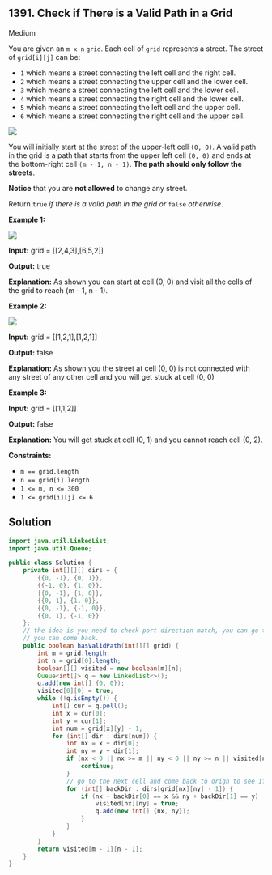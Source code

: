 ## 1391\. Check if There is a Valid Path in a Grid

Medium

You are given an `m x n` `grid`. Each cell of `grid` represents a street. The street of `grid[i][j]` can be:

*   `1` which means a street connecting the left cell and the right cell.
*   `2` which means a street connecting the upper cell and the lower cell.
*   `3` which means a street connecting the left cell and the lower cell.
*   `4` which means a street connecting the right cell and the lower cell.
*   `5` which means a street connecting the left cell and the upper cell.
*   `6` which means a street connecting the right cell and the upper cell.

![](https://assets.leetcode.com/uploads/2020/03/05/main.png)

You will initially start at the street of the upper-left cell `(0, 0)`. A valid path in the grid is a path that starts from the upper left cell `(0, 0)` and ends at the bottom-right cell `(m - 1, n - 1)`. **The path should only follow the streets**.

**Notice** that you are **not allowed** to change any street.

Return `true` _if there is a valid path in the grid or_ `false` _otherwise_.

**Example 1:**

![](https://assets.leetcode.com/uploads/2020/03/05/e1.png)

**Input:** grid = [[2,4,3],[6,5,2]]

**Output:** true

**Explanation:** As shown you can start at cell (0, 0) and visit all the cells of the grid to reach (m - 1, n - 1).

**Example 2:**

![](https://assets.leetcode.com/uploads/2020/03/05/e2.png)

**Input:** grid = [[1,2,1],[1,2,1]]

**Output:** false

**Explanation:** As shown you the street at cell (0, 0) is not connected with any street of any other cell and you will get stuck at cell (0, 0)

**Example 3:**

**Input:** grid = [[1,1,2]]

**Output:** false

**Explanation:** You will get stuck at cell (0, 1) and you cannot reach cell (0, 2).

**Constraints:**

*   `m == grid.length`
*   `n == grid[i].length`
*   `1 <= m, n <= 300`
*   `1 <= grid[i][j] <= 6`

## Solution

```java
import java.util.LinkedList;
import java.util.Queue;

public class Solution {
    private int[][][] dirs = {
        {{0, -1}, {0, 1}},
        {{-1, 0}, {1, 0}},
        {{0, -1}, {1, 0}},
        {{0, 1}, {1, 0}},
        {{0, -1}, {-1, 0}},
        {{0, 1}, {-1, 0}}
    };
    // the idea is you need to check port direction match, you can go to next cell and check whether
    // you can come back.
    public boolean hasValidPath(int[][] grid) {
        int m = grid.length;
        int n = grid[0].length;
        boolean[][] visited = new boolean[m][n];
        Queue<int[]> q = new LinkedList<>();
        q.add(new int[] {0, 0});
        visited[0][0] = true;
        while (!q.isEmpty()) {
            int[] cur = q.poll();
            int x = cur[0];
            int y = cur[1];
            int num = grid[x][y] - 1;
            for (int[] dir : dirs[num]) {
                int nx = x + dir[0];
                int ny = y + dir[1];
                if (nx < 0 || nx >= m || ny < 0 || ny >= n || visited[nx][ny]) {
                    continue;
                }
                // go to the next cell and come back to orign to see if port directions are same
                for (int[] backDir : dirs[grid[nx][ny] - 1]) {
                    if (nx + backDir[0] == x && ny + backDir[1] == y) {
                        visited[nx][ny] = true;
                        q.add(new int[] {nx, ny});
                    }
                }
            }
        }
        return visited[m - 1][n - 1];
    }
}
```